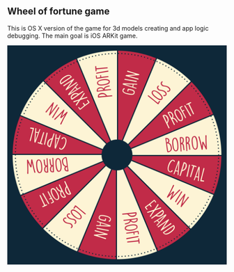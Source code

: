 
## Wheel of fortune game 

This is OS X version of the game  for 3d models creating and app logic debugging.
The main goal is iOS ARKit game.


![Wheel texture](fortunewheel/art.scnassets/wheel.jpg?raw=true "Wheel texture")

